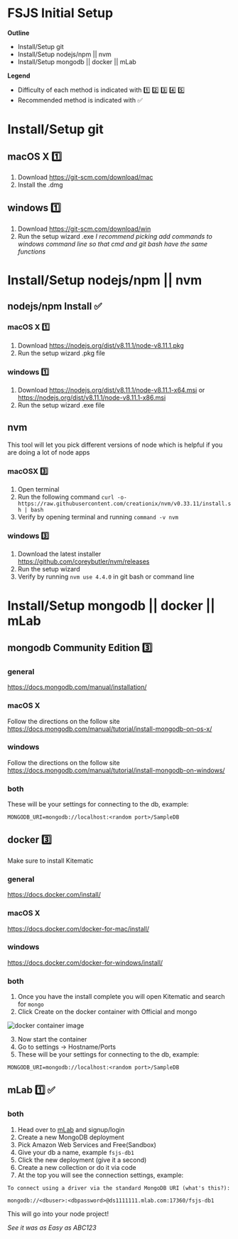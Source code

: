 # FSJS Initial Setup

**Outline**

* Install/Setup git
* Install/Setup nodejs/npm || nvm
* Install/Setup mongodb || docker || mLab

**Legend**
* Difficulty of each method is indicated with :one: :two: :three: :four: :five:
* Recommended method is indicated with :white_check_mark: 

# Install/Setup git 
## macOS X :one:
1. Download https://git-scm.com/download/mac
2. Install the .dmg

## windows :one:
1. Download https://git-scm.com/download/win
2. Run the setup wizard .exe
_I recommend picking add commands to windows command line so that cmd and git bash have the same functions_

# Install/Setup nodejs/npm || nvm
## nodejs/npm Install :white_check_mark:
### macOS X :one:
1. Download https://nodejs.org/dist/v8.11.1/node-v8.11.1.pkg
2. Run the setup wizard .pkg file

### windows :one:
1. Download https://nodejs.org/dist/v8.11.1/node-v8.11.1-x64.msi or https://nodejs.org/dist/v8.11.1/node-v8.11.1-x86.msi
2. Run the setup wizard .exe file

## nvm
This tool will let you pick different versions of node which is helpful if you are doing a lot of node apps
### macOSX :three:
1. Open terminal
2. Run the following command `curl -o- https://raw.githubusercontent.com/creationix/nvm/v0.33.11/install.sh | bash`
3. Verify by opening terminal and running `command -v nvm`

### windows :three:
1. Download the latest installer https://github.com/coreybutler/nvm/releases
2. Run the setup wizard
3. Verify by running `nvm use 4.4.0` in git bash or command line


# Install/Setup mongodb || docker || mLab
## mongodb Community Edition :three:
### general
https://docs.mongodb.com/manual/installation/

### macOS X
Follow the directions on the follow site
https://docs.mongodb.com/manual/tutorial/install-mongodb-on-os-x/

### windows
Follow the directions on the follow site
https://docs.mongodb.com/manual/tutorial/install-mongodb-on-windows/

### both
These will be your settings for connecting to the db, example:
```
MONGODB_URI=mongodb://localhost:<random port>/SampleDB
```

## docker :three:
Make sure to install Kitematic
### general
https://docs.docker.com/install/

### macOS X
https://docs.docker.com/docker-for-mac/install/

### windows
https://docs.docker.com/docker-for-windows/install/

### both
1. Once you have the install complete you will open Kitematic and search for `mongo`
2. Click Create on the docker container with Official and mongo  

![docker container image](https://lh3.googleusercontent.com/jDcFAjda3cufbKF-dl2fjVHkdbgG1tnqPctcho8pmyYs-0_GvTAT61QT8BrbOGb8xJZAHULCByg0mbmyrsmQVlvkXKst8QWiqgjRHdFYzSzhbGpacH7tikWlXOA92zXj3Sx0Z42yvvQEtL9tIHN7bj7njhtkLo6TjH8aR3qqAGd7_mdPdVSXfHk3phshyaWwsEJ5m9HPj8eFB49bFqgAOoF09ZORAyxED8EM-hAKNH5cnz1VHfO7iP7nrqSFWBjDIUzka3tUA8z7GzrJxraFS8sAgthkBjTbCpG_CkeVxIZMsN6MMFpH4oqs1ca63bXgcD2dVpjjbJzwaFm-HNnJ99IB4DwbbI_smYUg-Lhtp_N8AIUkTtN6HTWMjLt_LvZKvMyLXrZPv-JKoHq2jKavm1P4gNk69DjCtTLjTyz7b9Lg4UifLJFqBSZFff3OTsqCozCX70bIIv80Fadpl5sgTJYmNMU_axhIplTSI_6gqCCWbZiFyeQj21798atoHwEVPkMudhWOdwL_f9IArIUPdSM2eelC2Dn_hSKcXQnU-uXJtAhLb58B-AW49EHGsM67p3lPFU5Na0P8XS36qrrwVLGb3mq_9UalnTXnyfDN=w268-h140-no "docker container")

3. Now start the container
4. Go to settings -> Hostname/Ports
5. These will be your settings for connecting to the db, example:
```
MONGODB_URI=mongodb://localhost:<random port>/SampleDB
```
 
## mLab :one: :white_check_mark:
### both
1. Head over to [mLab](https://mlab.com/signup/) and signup/login
2. Create a new MongoDB deployment
3. Pick Amazon Web Services and Free(Sandbox)
4. Give your db a name, example `fsjs-db1`
5. Click the new deployment (give it a second)
6. Create a new collection or do it via code
7. At the top you will see the connection settings, example:
```
To connect using a driver via the standard MongoDB URI (what's this?):

mongodb://<dbuser>:<dbpassword>@ds1111111.mlab.com:17360/fsjs-db1
```

This will go into your node project!

_See it was as Easy as ABC123_